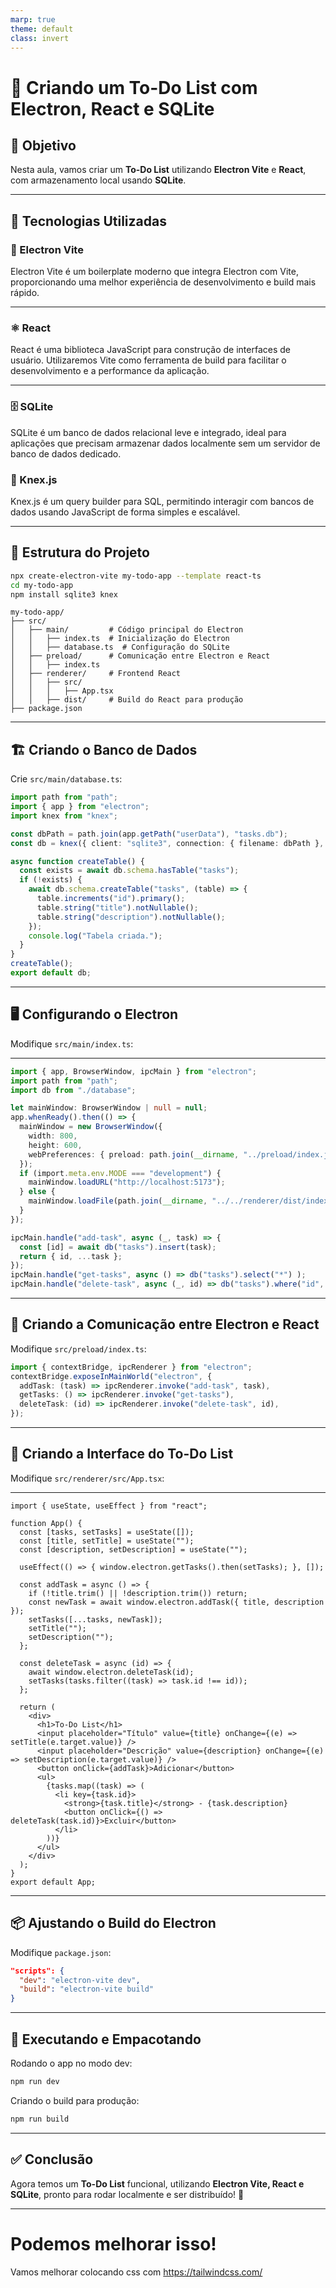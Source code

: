 ```yaml
---
marp: true
theme: default
class: invert
---
```


# 🚀 Criando um To-Do List com Electron, React e SQLite

## 📌 Objetivo
Nesta aula, vamos criar um **To-Do List** utilizando **Electron Vite** e **React**, com armazenamento local usando **SQLite**.

---

## 🔧 Tecnologias Utilizadas
### 📡 Electron Vite
Electron Vite é um boilerplate moderno que integra Electron com Vite, proporcionando uma melhor experiência de desenvolvimento e build mais rápido.

---

### ⚛️ React
React é uma biblioteca JavaScript para construção de interfaces de usuário. Utilizaremos Vite como ferramenta de build para facilitar o desenvolvimento e a performance da aplicação.

---

### 🗄️ SQLite
SQLite é um banco de dados relacional leve e integrado, ideal para aplicações que precisam armazenar dados localmente sem um servidor de banco de dados dedicado.

### 🔧 Knex.js
Knex.js é um query builder para SQL, permitindo interagir com bancos de dados usando JavaScript de forma simples e escalável.

---

## 📂 Estrutura do Projeto
```sh
npx create-electron-vite my-todo-app --template react-ts
cd my-todo-app
npm install sqlite3 knex
```

```
my-todo-app/
├── src/
│   ├── main/         # Código principal do Electron
│   │   ├── index.ts  # Inicialização do Electron
│   │   ├── database.ts  # Configuração do SQLite
│   ├── preload/      # Comunicação entre Electron e React
│   │   ├── index.ts
│   ├── renderer/     # Frontend React
│   │   ├── src/
│   │   │   ├── App.tsx
│   │   ├── dist/     # Build do React para produção
├── package.json
```

---

## 🏗️ Criando o Banco de Dados
Crie `src/main/database.ts`:
```ts
import path from "path";
import { app } from "electron";
import knex from "knex";

const dbPath = path.join(app.getPath("userData"), "tasks.db");
const db = knex({ client: "sqlite3", connection: { filename: dbPath }, useNullAsDefault: true });

async function createTable() {
  const exists = await db.schema.hasTable("tasks");
  if (!exists) {
    await db.schema.createTable("tasks", (table) => {
      table.increments("id").primary();
      table.string("title").notNullable();
      table.string("description").notNullable();
    });
    console.log("Tabela criada.");
  }
}
createTable();
export default db;
```

---

## 🖥️ Configurando o Electron
Modifique `src/main/index.ts`:

---

```ts
import { app, BrowserWindow, ipcMain } from "electron";
import path from "path";
import db from "./database";

let mainWindow: BrowserWindow | null = null;
app.whenReady().then(() => {
  mainWindow = new BrowserWindow({
    width: 800,
    height: 600,
    webPreferences: { preload: path.join(__dirname, "../preload/index.js") }
  });
  if (import.meta.env.MODE === "development") {
    mainWindow.loadURL("http://localhost:5173");
  } else {
    mainWindow.loadFile(path.join(__dirname, "../../renderer/dist/index.html"));
  }
});

ipcMain.handle("add-task", async (_, task) => {
  const [id] = await db("tasks").insert(task);
  return { id, ...task };
});
ipcMain.handle("get-tasks", async () => db("tasks").select("*") );
ipcMain.handle("delete-task", async (_, id) => db("tasks").where("id", id).del());
```

---

## 🔗 Criando a Comunicação entre Electron e React
Modifique `src/preload/index.ts`:
```ts
import { contextBridge, ipcRenderer } from "electron";
contextBridge.exposeInMainWorld("electron", {
  addTask: (task) => ipcRenderer.invoke("add-task", task),
  getTasks: () => ipcRenderer.invoke("get-tasks"),
  deleteTask: (id) => ipcRenderer.invoke("delete-task", id),
});
```

---

## 🎨 Criando a Interface do To-Do List
Modifique `src/renderer/src/App.tsx`:

---

```tsx
import { useState, useEffect } from "react";

function App() {
  const [tasks, setTasks] = useState([]);
  const [title, setTitle] = useState("");
  const [description, setDescription] = useState("");

  useEffect(() => { window.electron.getTasks().then(setTasks); }, []);

  const addTask = async () => {
    if (!title.trim() || !description.trim()) return;
    const newTask = await window.electron.addTask({ title, description });
    setTasks([...tasks, newTask]);
    setTitle("");
    setDescription("");
  };

  const deleteTask = async (id) => {
    await window.electron.deleteTask(id);
    setTasks(tasks.filter((task) => task.id !== id));
  };

  return (
    <div>
      <h1>To-Do List</h1>
      <input placeholder="Título" value={title} onChange={(e) => setTitle(e.target.value)} />
      <input placeholder="Descrição" value={description} onChange={(e) => setDescription(e.target.value)} />
      <button onClick={addTask}>Adicionar</button>
      <ul>
        {tasks.map((task) => (
          <li key={task.id}>
            <strong>{task.title}</strong> - {task.description}
            <button onClick={() => deleteTask(task.id)}>Excluir</button>
          </li>
        ))}
      </ul>
    </div>
  );
}
export default App;
```

---

## 📦 Ajustando o Build do Electron
Modifique `package.json`:
```json
"scripts": {
  "dev": "electron-vite dev",
  "build": "electron-vite build"
}
```

---

## 🚀 Executando e Empacotando
Rodando o app no modo dev:
```sh
npm run dev
```
Criando o build para produção:
```sh
npm run build
```

---

## ✅ Conclusão
Agora temos um **To-Do List** funcional, utilizando **Electron Vite, React e SQLite**, pronto para rodar localmente e ser distribuído! 🎉




---
# Podemos melhorar isso!
Vamos melhorar colocando css com https://tailwindcss.com/
